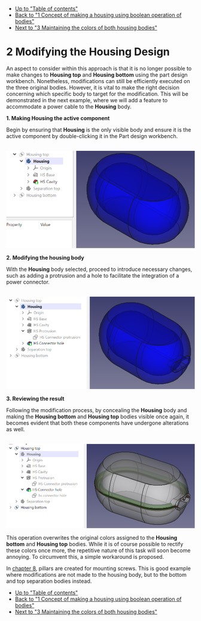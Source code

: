 * [Up to "Table of contents"](../Readme.md)
* [Back to "1 Concept of making a housing using boolean operation of bodies"](../01-concept/Readme.md)
* [Next to "3 Maintaining the colors of both housing bodies"](../03-maintaining-colors/Readme.md)

# 2 Modifying the Housing Design

An aspect to consider within this approach is that it is no longer possible to make changes to **Housing top** and **Housing bottom** using the part design workbench. Nonetheless, modifications can still be efficiently executed on the three original bodies. However, it is vital to make the right decision concerning which specific body to target for the modification. This will be demonstrated in the next example, where we will add a feature to accommodate a power cable to the **Housing** body.

**1. Making Housing the active component**

Begin by ensuring that **Housing** is the only visible body and ensure it is the active component by double-clicking it in the Part design workbench.

<p align="left">
  <img src="./images/selecting-housing.png" alt="Selecting housing" width="632">
</p>

**2. Modifying the housing body**

With the **Housing** body selected, proceed to introduce necessary changes, such as adding a protrusion and a hole to facilitate the integration of a power connector.

<p align="left">
  <img src="./images/modifying-housing.png" alt="Modifying housing" width="704">
</p>

**3. Reviewing the result**

Following the modification process, by concealing the **Housing** body and making the **Housing bottom** and **Housing top** bodies visible once again, it becomes evident that both these components have undergone alterations as well.

<p align="left">
  <img src="./images/result.png" alt="Result" width="731">
</p>

This operation overwrites the original colors assigned to the **Housing bottom** and **Housing top** bodies. While it is of course possible to rectify these colors once more, the repetitive nature of this task will soon become annoying. To circumvent this, a simple workaround is proposed.

In [chapter 8](../08-self-tapping-screws/Readme.md), pillars are created for mounting screws. This is good example where modifications are not made to the housing body, but to the bottom and top separation bodies instead.

* [Up to "Table of contents"](../Readme.md)
* [Back to "1 Concept of making a housing using boolean operation of bodies"](../01-concept/Readme.md)
* [Next to "3 Maintaining the colors of both housing bodies"](../03-maintaining-colors/Readme.md)
